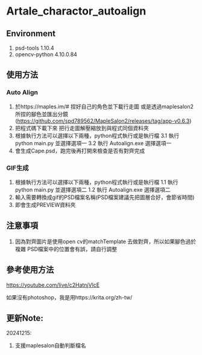 # Artale_charactor_autoalign

## Environment
1. psd-tools          1.10.4
2. opencv-python      4.10.0.84

## 使用方法 

### Auto Align

1. 於https://maples.im/# 捏好自己的角色並下載行走圖 或是透過maplesalon2所捏的腳色並匯出分鏡
(https://github.com/spd789562/MapleSalon2/releases/tag/app-v0.6.3)
2. 把程式碼下載下來 把行走圖解壓縮放到與程式同個資料夾
3. 根據執行方法可以選擇以下兩種，python程式執行或是執行檔
3.1 執行 python main.py 並選擇選項一
3.2 執行 Autoalign.exe 選擇選項一
4. 會生成Cape.psd，跑完後再打開來檢查是否有對齊完成

### GIF生成
1. 根據執行方法可以選擇以下兩種，python程式執行或是執行檔
1.1 執行 python main.py 並選擇選項二
1.2 執行 Autoalign.exe 選擇選項二
2. 輸入需要轉換成gif的PSD檔案名稱(PSD檔案建議先把圖層合好，會節省時間)
3. 即會生成PREVIEW資料夾

## 注意事項
1. 因為對齊圖片是使用open cv的matchTemplate 去做對齊，所以如果腳色過於複雜 PSD檔案中的位置會有誤，請自行調整

## 參考使用方法
https://youtube.com/live/c2HatnjVlcE

如果沒有photoshop，我是用https://krita.org/zh-tw/

## 更新Note:
20241215:
1. 支援maplesalon自動判斷檔名

